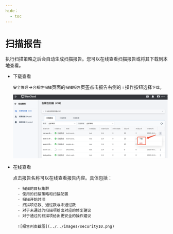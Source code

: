 ```yaml
---
hide：
  - toc
---
```


# 扫描报告

执行扫描策略之后会自动生成扫描报告。您可以在线查看扫描报告或将其下载到本地查看。

- 下载查看

    `安全管理`->`合规性扫描`页面的`扫描报告`页签点击报告右侧的 `ⵗ` 操作按钮选择`下载`。

    ![报告列表截图](../../images/security09.png)

- 在线查看

    点击报告名称可以在线查看报告内容。具体包括：

        - 扫描的目标集群
        - 使用的扫描策略和扫描配置
        - 扫描开始时间
        - 扫描项总数、通过数与未通过数
        - 对于未通过的扫描项给出对应的修复建议
        - 对于通过的扫描项给出更安全的操作建议

        ![报告列表截图](../../images/security10.png)